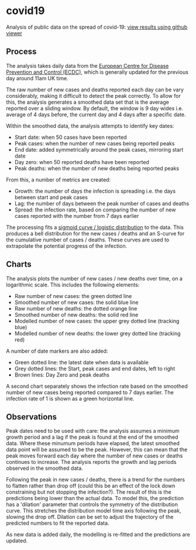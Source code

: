 # covid19
Analysis of public data on the spread of covid-19: [view results using github viewer](covid.ipynb)

## Process
The analysis takes daily data from the [European Centre for Disease Prevention and Control (ECDC)](https://www.ecdc.europa.eu/en/publications-data/download-todays-data-geographic-distribution-covid-19-cases-worldwide), which is generally updated for the previous day around 11am UK time.

The raw number of new cases and deaths reported each day can be vary considerably, making it difficult to detect the peak correctly. To allow for this, the analysis generates a smoothed data set that is the average reported over a sliding window. By default, the window is 9 day wides i.e. average of 4 days before, the current day and 4 days after a specific date.

Within the smoothed data, the analysis attempts to identify key dates:
* Start date: when 50 cases have been reported
* Peak cases: when the number of new cases being reported peaks
* End date: added symmetrically around the peak cases, mirroring start date
* Day zero: when 50 reported deaths have been reported
* Peak deaths: when the number of new deaths being reported peaks

From this, a number of metrics are created:
* Growth: the number of days the infection is spreading i.e. the days between start and peak cases
* Lag: the number of days between the peak number of cases and deaths
* Spread: the infection rate, based on comparing the number of new cases reported with the number from 7 days earlier

The processing fits a [sigmoid curve / logistic distribution](https://en.wikipedia.org/wiki/Logistic_distribution) to the data. This produces a bell distribution for the new cases / deaths and an S-curve for the cumulative number of cases / deaths. These curves are used to extrapolate the potential progress of the infection.

## Charts
The analysis plots the number of new cases / new deaths over time, on a logarithmic scale. This includes the following elements:
* Raw number of new cases: the green dotted line
* Smoothed number of new cases: the solid blue line
* Raw number of new deaths: the dotted orange line
* Smoothed number of new deaths: the solid red line
* Modelled number of new cases: the upper grey dotted line (tracking blue)
* Modelled number of new deaths: the lower grey dotted line (tracking red)

A number of date markers are also added:
* Green dotted line: the latest date when data is available
* Grey dotted lines: the Start, peak cases and end dates, left to right
* Brown lines: Day Zero and peak deaths

A second chart separately shows the infection rate based on the smoothed number of new cases being reported compared to 7 days earlier. The infection rate of 1 is shown as a green horizontal line.

## Observations
Peak dates need to be used with care: the analysis assumes a minimum growth period and a lag if the peak is found at the end of the smoothed data. Where these minumum periods have elapsed, the latest smoothed data point will be assumed to be the peak. However, this can mean that the peak moves forward each day where the number of new cases or deaths continues to increase. The analysis reports the growth and lag periods observed in the smoothed data.

Following the peak in new cases / deaths, there is a trend for the numbers to flatten rather than drop off (could this be an effect of the lock down constraining but not stopping the infection?). The result of this is the predictions being lower than the actual data. To model this, the prediction has a 'dilation' parameter that controls the symmetry of the distribution curve. This stretches the distribution model time axis following the peak, slowing the drop off. Dilation can be set to adjust the trajectory of the predicted numbers to fit the reported data.

As new data is added daily, the modelling is re-fitted and the predictions are updated.
